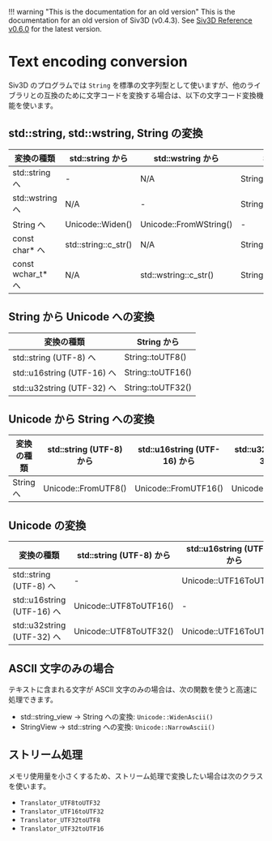 
!!! warning "This is the documentation for an old version"
	This is the documentation for an old version of Siv3D (v0.4.3). See [Siv3D Reference v0.6.0](https://zenn.dev/reputeless/books/siv3d-documentation-en) for the latest version.

# Text encoding conversion

Siv3D のプログラムでは `String` を標準の文字列型として使いますが、他のライブラリとの互換のために文字コードを変換する場合は、以下の文字コード変換機能を使います。

## std::string, std::wstring, String の変換

| 変換の種類            |  std::string から      |  std::wstring から       |  String から               |
|------------------|----------------------|------------------------|--------------------------|
| std::string へ    | -                    | N/A                    | String::narrow()         |
| std::wstring へ   | N/A                  | -                      | String::toWstr()         |
| String へ         | Unicode::Widen()     | Unicode::FromWString() | -                        |
| const char* へ    | std::string::c_str() | N/A                    | String::narrow().c_str() |
| const wchar_t* へ | N/A                  | std::wstring::c_str()  | String::toWstr().c_str() |


## String から Unicode への変換

| 変換の種類                     |  String から        |
|---------------------------|-------------------|
| std::string (UTF-8) へ     | String::toUTF8()  |
| std::u16string (UTF-16) へ | String::toUTF16() |
| std::u32string (UTF-32) へ | String::toUTF32() |


## Unicode から String への変換

| 変換の種類    |  std::string (UTF-8) から |  std::u16string (UTF-16) から |  std::u32string (UTF-32) から |
|----------|-------------------------|-----------------------------|-----------------------------|
| String へ | Unicode::FromUTF8()     | Unicode::FromUTF16()        | Unicode::FromUTF32()        |


## Unicode の変換

| 変換の種類                     |  std::string (UTF-8) から |  std::u16string (UTF-16) から |  std::u32string (UTF-32) から |
|---------------------------|-------------------------|-----------------------------|-----------------------------|
| std::string (UTF-8) へ     | -                       | Unicode::UTF16ToUTF8()      | Unicode::UTF32ToUTF8()      |
| std::u16string (UTF-16) へ | Unicode::UTF8ToUTF16()  | -                           | Unicode::UTF32ToUTF16()     |
| std::u32string (UTF-32) へ | Unicode::UTF8ToUTF32()  | Unicode::UTF16ToUTF32()     | -                           |


## ASCII 文字のみの場合
テキストに含まれる文字が ASCII 文字のみの場合は、次の関数を使うと高速に処理できます。

- std::string_view → String への変換: `Unicode::WidenAscii()`
- StringView → std::string への変換: `Unicode::NarrowAscii()`


## ストリーム処理
メモリ使用量を小さくするため、ストリーム処理で変換したい場合は次のクラスを使います。

 - `Translator_UTF8toUTF32`
 - `Translator_UTF16toUTF32`
 - `Translator_UTF32toUTF8`
 - `Translator_UTF32toUTF16`

